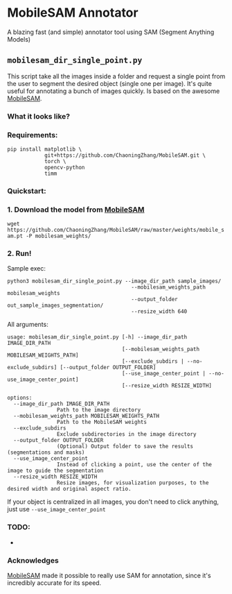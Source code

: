 # MobileSAM Annotator
A blazing fast (and simple) annotator tool using SAM (Segment Anything Models)

## `mobilesam_dir_single_point.py`

This script take all the images inside a folder and request a single point from the user to segment the desired object (single one per image). It's quite useful for annotating a bunch of images quickly. Is based on the awesome [MobileSAM](https://github.com/ChaoningZhang/MobileSAM).

### What it looks like?




### Requirements:
```
pip install matplotlib \ 
            git+https://github.com/ChaoningZhang/MobileSAM.git \
            torch \
            opencv-python
            timm
```

### Quickstart:

### 1. Download the model from [MobileSAM](https://github.com/ChaoningZhang/MobileSAM)

`wget https://github.com/ChaoningZhang/MobileSAM/raw/master/weights/mobile_sam.pt -P mobilesam_weights/`

### 2. Run!

Sample exec:
```
python3 mobilesam_dir_single_point.py --image_dir_path sample_images/
                                        --mobilesam_weights_path mobilesam_weights
                                        --output_folder out_sample_images_segmentation/ 
                                        --resize_width 640
```

All arguments:
```
usage: mobilesam_dir_single_point.py [-h] --image_dir_path IMAGE_DIR_PATH
                                     [--mobilesam_weights_path MOBILESAM_WEIGHTS_PATH]
                                     [--exclude_subdirs | --no-exclude_subdirs] [--output_folder OUTPUT_FOLDER]
                                     [--use_image_center_point | --no-use_image_center_point]
                                     [--resize_width RESIZE_WIDTH]

options:
  --image_dir_path IMAGE_DIR_PATH
                Path to the image directory
  --mobilesam_weights_path MOBILESAM_WEIGHTS_PATH
                Path to the MobileSAM weights
  --exclude_subdirs
                Exclude subdirectories in the image directory
  --output_folder OUTPUT_FOLDER
                (Optional) Output folder to save the results (segmentations and masks)
  --use_image_center_point
                Instead of clicking a point, use the center of the image to guide the segmentation
  --resize_width RESIZE_WIDTH
                Resize images, for visualization purposes, to the desired width and original aspect ratio.
```

If your object is centralized in all images, you don't need to click anything, just use ```--use_image_center_point```



### TODO:
- 


### Acknowledges

[MobileSAM](https://github.com/ChaoningZhang/MobileSAM) made it possible to really use SAM for annotation, since it's incredibly accurate for its speed.
